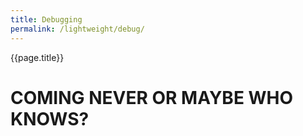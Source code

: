 ```yaml
---
title: Debugging
permalink: /lightweight/debug/
---
```


{{page.title}}

# COMING NEVER OR MAYBE WHO KNOWS?
